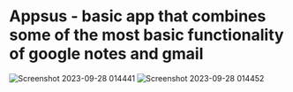 # Appsus - basic app that combines some of the most basic functionality of google notes and gmail

![Screenshot 2023-09-28 014441](https://github.com/danielkr1324/Appsus/assets/110911936/c83c6848-cb1b-4def-ab10-eea1107cd6a4)
![Screenshot 2023-09-28 014452](https://github.com/danielkr1324/Appsus/assets/110911936/d52baa77-4359-4ab9-a06f-0faf4349b557)
